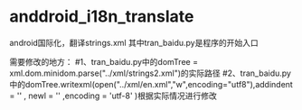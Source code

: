 # anddroid_i18n_translate
android国际化，翻译strings.xml
其中tran_baidu.py是程序的开始入口

需要修改的地方：
#1、tran_baidu.py中的domTree = xml.dom.minidom.parse("../xml/strings2.xml")的实际路径
#2、tran_baidu.py中的domTree.writexml(open("../xml/en.xml","w",encoding="utf8"),addindent = '' , newl = '' ,encoding = 'utf-8' )根据实际情况进行修改
